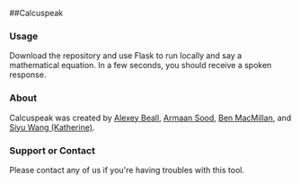 ##Calcuspeak

### Usage

Download the repository and use Flask to run locally and say a mathematical equation. In a few seconds, you should receive a spoken response.

### About

Calcuspeak was created by [Alexey Beall](http://www.github.com/otherones5), [Armaan Sood](http://www.armaansood.com), [Ben MacMillan](https://www.github.com/beondel), and [Siyu Wang (Katherine)](http://siyukw.github.io).

### Support or Contact

Please contact any of us if you're having troubles with this tool.
